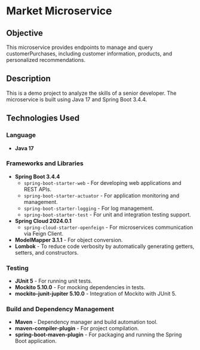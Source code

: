 # Market Microservice

## Objective
This microservice provides endpoints to manage and query customerPurchases, including customer information, products, and personalized recommendations.

## Description
This is a demo project to analyze the skills of a senior developer. The microservice is built using Java 17 and Spring Boot 3.4.4.

## Technologies Used

### Language
- **Java 17**

### Frameworks and Libraries
- **Spring Boot 3.4.4**
    - `spring-boot-starter-web` - For developing web applications and REST APIs.
    - `spring-boot-starter-actuator` - For application monitoring and management.
    - `spring-boot-starter-logging` - For log management.
    - `spring-boot-starter-test` - For unit and integration testing support.
- **Spring Cloud 2024.0.1**
    - `spring-cloud-starter-openfeign` - For microservices communication via Feign Client.
- **ModelMapper 3.1.1** - For object conversion.
- **Lombok** - To reduce code verbosity by automatically generating getters, setters, and constructors.

### Testing
- **JUnit 5** - For running unit tests.
- **Mockito 5.10.0** - For mocking dependencies in tests.
- **mockito-junit-jupiter 5.10.0** - Integration of Mockito with JUnit 5.

### Build and Dependency Management
- **Maven** - Dependency manager and build automation tool.
- **maven-compiler-plugin** - For project compilation.
- **spring-boot-maven-plugin** - For packaging and running the Spring Boot application.